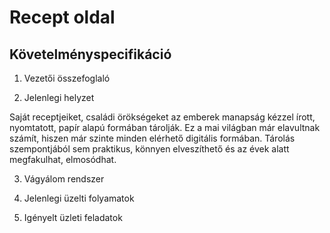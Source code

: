 # Recept oldal

Követelményspecifikáció
---
1. Vezetői összefoglaló 

2. Jelenlegi helyzet

Saját receptjeiket, családi örökségeket az emberek manapság kézzel írott, nyomtatott,
papír alapú formában tárolják. Ez a mai világban már elavultnak számít, hiszen már 
szinte minden elérhető digitális formában. Tárolás szempontjából sem praktikus, könnyen 
elveszíthető és az évek alatt megfakulhat, elmosódhat. 

3. Vágyálom rendszer

4. Jelenlegi üzelti folyamatok

5. Igényelt üzleti feladatok
